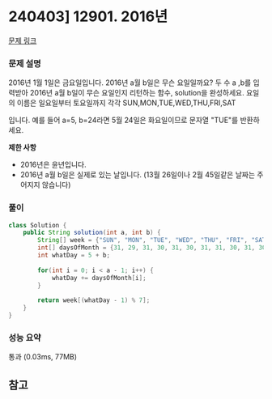 # 240403] 12901. 2016년

[문제 링크](https://school.programmers.co.kr/learn/courses/30/lessons/12901)

### 문제 설명
2016년 1월 1일은 금요일입니다. 2016년 a월 b일은 무슨 요일일까요? 두 수 a ,b를 입력받아 2016년 a월 b일이 무슨 요일인지 리턴하는 함수, solution을 완성하세요. 요일의 이름은 일요일부터 토요일까지 각각 SUN,MON,TUE,WED,THU,FRI,SAT  

입니다. 예를 들어 a=5, b=24라면 5월 24일은 화요일이므로 문자열 "TUE"를 반환하세요.  

**제한 사항**  
* 2016년은 윤년입니다.
* 2016년 a월 b일은 실제로 있는 날입니다. (13월 26일이나 2월 45일같은 날짜는 주어지지 않습니다)

### 풀이
```java
class Solution {
    public String solution(int a, int b) {
        String[] week = {"SUN", "MON", "TUE", "WED", "THU", "FRI", "SAT"};
        int[] daysOfMonth = {31, 29, 31, 30, 31, 30, 31, 31, 30, 31, 30, 31, 30, 31};
        int whatDay = 5 + b;
        
        for(int i = 0; i < a - 1; i++) {
            whatDay += daysOfMonth[i];
        }
        
        return week[(whatDay - 1) % 7];
    }
}
```

### 성능 요약
통과 (0.03ms, 77MB)

## 참고
